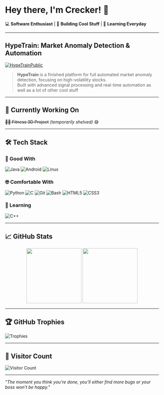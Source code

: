 #  Hey there, I'm Crecker! 👋

💻 **Software Enthusiast** | 🚀 **Building Cool Stuff** | 🌱 **Learning Everyday**

---

## HypeTrain: Market Anomaly Detection & Automation

[![HypeTrainPublic](https://img.shields.io/badge/GitHub-View%20Project-blue?logo=github&style=for-the-badge)](https://github.com/Creeeeger/HypeTrain)

> **HypeTrain** is a finished platform for full automated market anomaly detection, focusing on high-volatility stocks.  
> Built with advanced signal processing and real-time automation as well as a lot of other cool stuff

---

## 🔨 Currently Working On

~~🏋️‍♂️ Fitness 3D Project~~ *(temporarily shelved)* 😅

---

## 🛠️ Tech Stack

### 💪 Good With
![Java](https://img.shields.io/badge/Java-ED8B00?style=for-the-badge&logo=openjdk&logoColor=white)
![Android](https://img.shields.io/badge/Android-3DDC84?style=for-the-badge&logo=android&logoColor=white)
![Linux](https://img.shields.io/badge/Linux-FCC624?style=for-the-badge&logo=linux&logoColor=black)

### 🤓 Comfortable With
![Python](https://img.shields.io/badge/Python-3776AB?style=for-the-badge&logo=python&logoColor=white)
![C](https://img.shields.io/badge/C-00599C?style=for-the-badge&logo=c&logoColor=white)
![Git](https://img.shields.io/badge/Git-F05032?style=for-the-badge&logo=git&logoColor=white)
![Bash](https://img.shields.io/badge/Shell_Script-121011?style=for-the-badge&logo=gnu-bash&logoColor=white)
![HTML5](https://img.shields.io/badge/HTML5-E34F26?style=for-the-badge&logo=html5&logoColor=white)
![CSS3](https://img.shields.io/badge/CSS3-1572B6?style=for-the-badge&logo=css3&logoColor=white)

### 🌱 Learning
![C++](https://img.shields.io/badge/C%2B%2B-00599C?style=for-the-badge&logo=c%2B%2B&logoColor=white)

---

## 📈 GitHub Stats

<div align="center">
  <img height="180em" src="https://github-readme-stats.vercel.app/api?username=Creeeeger&show_icons=true&theme=dark&hide_border=true"/>
  <img height="180em" src="https://github-readme-stats.vercel.app/api/top-langs/?username=Creeeeger&layout=compact&theme=dark&hide_border=true"/>
</div>

---

## 🏆 GitHub Trophies
![Trophies](https://github-profile-trophy.vercel.app/?username=Creeeeger&theme=onedark&no-frame=true&row=2&column=3)

---

## 👀 Visitor Count
![Visitor Count](https://komarev.com/ghpvc/?username=Creeeeger&color=blueviolet&style=flat-square)

---

*"The moment you think you’re done, you’ll either find more bugs or your boss won’t be happy."*
